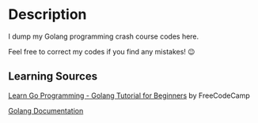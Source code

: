 # Description

I dump my Golang programming crash course codes here.

Feel free to correct my codes if you find any mistakes! 😉

## Learning Sources

[Learn Go Programming - Golang Tutorial for Beginners](https://youtu.be/YS4e4q9oBaU) by FreeCodeCamp

[Golang Documentation](https://go.dev/doc/)
